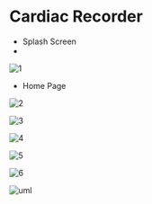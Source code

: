# Cardiac Recorder

* Splash Screen
* 
![1](https://user-images.githubusercontent.com/86661703/181596979-659110cf-da82-4e79-9d17-dbe279a423ba.jpg)


* Home Page


![2](https://user-images.githubusercontent.com/86661703/181597220-daae0fe1-a20b-48ee-ad51-70a16df54277.jpg)



![3](https://user-images.githubusercontent.com/86661703/181597261-eb6d037e-86b5-4ac7-912b-ddbfc86ab61c.jpg)



![4](https://user-images.githubusercontent.com/86661703/181597284-d6ea35b1-e21e-4031-ae89-b3ef7e6a260b.jpg)



![5](https://user-images.githubusercontent.com/86661703/181597291-0bf9b5ad-3cca-4713-899a-3946dec39c16.jpg)



![6](https://user-images.githubusercontent.com/86661703/181597302-da83d443-6343-40cc-abf8-db45057f1baa.jpg)






![uml](https://user-images.githubusercontent.com/86661703/181597652-ac4d1310-7c0e-483a-8673-7ed59c787e40.png)





